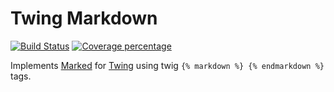 # Twing Markdown
[![Build Status][travis-image]][travis-url] [![Coverage percentage][coveralls-image]][coveralls-url]

Implements [Marked](https://www.npmjs.com/package/marked) for [Twing](https://www.npmjs.com/package/twing) using twig `{% markdown %} {% endmarkdown %}` tags.

[travis-image]: https://travis-ci.org/nedkelly/twing-markdown.svg?branch=master
[travis-url]: https://travis-ci.org/nedkelly/twing-markdown
[coveralls-image]: https://coveralls.io/repos/github/nedkelly/twing-markdown/badge.svg?branch=master
[coveralls-url]: https://coveralls.io/github/nedkelly/twing-markdown?branch=master
